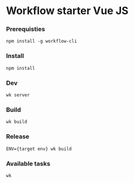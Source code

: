 # Workflow starter Vue JS

### Prerequisties
```
npm install -g workflow-cli
```

### Install
```
npm install
```

### Dev
```
wk server
```

### Build
```
wk build
```

### Release
```
ENV={target env} wk build
```

### Available tasks
```
wk
```